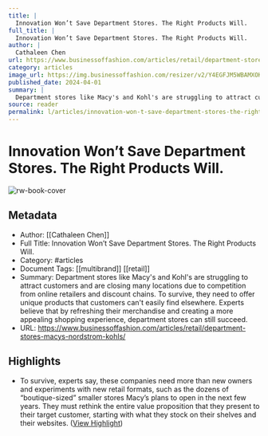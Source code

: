 ```yaml
---
title: |
  Innovation Won’t Save Department Stores. The Right Products Will.
full_title: |
  Innovation Won’t Save Department Stores. The Right Products Will.
author: |
  Cathaleen Chen
url: https://www.businessoffashion.com/articles/retail/department-stores-macys-nordstrom-kohls/
category: articles
image_url: https://img.businessoffashion.com/resizer/v2/Y4EGFJM5WBAMXOKYAW5APX4JBQ.jpg?smart=true&auth=6fed9f17dc386e1110f0abe1e22980454a7402850747f8996b1d8d19ca40a204&width=1200&height=630
published_date: 2024-04-01
summary: |
  Department stores like Macy's and Kohl's are struggling to attract customers and are closing many locations due to competition from online retailers and discount chains. To survive, they need to offer unique products that customers can't easily find elsewhere. Experts believe that by refreshing their merchandise and creating a more appealing shopping experience, department stores can still succeed.
source: reader
permalink: l/articles/innovation-won-t-save-department-stores-the-right-products-will
---
```

# Innovation Won’t Save Department Stores. The Right Products Will.

![rw-book-cover](https://img.businessoffashion.com/resizer/v2/Y4EGFJM5WBAMXOKYAW5APX4JBQ.jpg?smart=true&auth=6fed9f17dc386e1110f0abe1e22980454a7402850747f8996b1d8d19ca40a204&width=1200&height=630)

## Metadata
- Author: [[Cathaleen Chen]]
- Full Title: Innovation Won’t Save Department Stores. The Right Products Will.
- Category: #articles
- Document Tags: [[multibrand]] [[retail]] 
- Summary: Department stores like Macy's and Kohl's are struggling to attract customers and are closing many locations due to competition from online retailers and discount chains. To survive, they need to offer unique products that customers can't easily find elsewhere. Experts believe that by refreshing their merchandise and creating a more appealing shopping experience, department stores can still succeed.
- URL: https://www.businessoffashion.com/articles/retail/department-stores-macys-nordstrom-kohls/

## Highlights
- To survive, experts say, these companies need more than new owners and experiments with new retail formats, such as the dozens of “boutique-sized” smaller stores Macy’s plans to open in the next few years. They must rethink the entire value proposition that they present to their target customer, starting with what they stock on their shelves and their websites. ([View Highlight](https://read.readwise.io/read/01jgk5jg8rer97bz77n30q7aq4))


